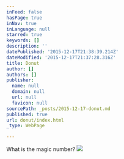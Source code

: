 ```yaml
---
inFeed: false
hasPage: true
inNav: true
inLanguage: null
starred: true
keywords: []
description: ''
datePublished: '2015-12-17T21:38:39.214Z'
dateModified: '2015-12-17T21:37:28.316Z'
title: Donut
author: []
authors: []
publisher:
  name: null
  domain: null
  url: null
  favicon: null
sourcePath: _posts/2015-12-17-donut.md
published: true
url: donut/index.html
_type: WebPage

---
```

What is the magic number?
![](https://the-grid-user-content.s3-us-west-2.amazonaws.com/1cdf2c54-e53e-44e8-b22d-25afe1912453.png)